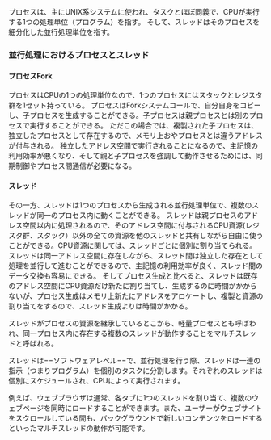 プロセスは、主にUNIX系システムに使われ、タスクとほぼ同義で、CPUが実行する1つの処理単位（プログラム）を指す。
そして、スレッドはそのプロセスを細分化した並行処理単位を指す。

### 並行処理におけるプロセスとスレッド

#### プロセスFork
プロセスはCPUの1つの処理単位なので、1つのプロセスにはスタックとレジスタ群を1セット持っている。
プロセスはForkシステムコールで、自分自身をコピーし、子プロセスを生成することができる。子プロセスは親プロセスとは別のプロセスで実行することができる。
ただこの場合では、複製された子プロセスは、独立したプロセスとして存在するので、メモリ上おやプロセスとは違うアドレスが付与される。
独立したアドレス空間で実行されることになるので、主記憶の利用効率が悪くなり、そして親と子プロセスを強調して動作させるためには、同期制御やプロセス間通信が必要になる。

#### スレッド
その一方、スレッドは1つのプロセスから生成される並行処理単位で、複数のスレッドが同一のプロセス内に動くことができる。
スレッドは親プロセスのアドレス空間以内に処理されるので、そのアドレス空間に付与されるCPU資源(レジスタ群、スタック）以外の全ての資源を他のスレッドと共有しながら自由に使うことができる。CPU資源に関しては、スレッドごとに個別に割り当てられる。
スレッドは同一アドレス空間に存在しながら、スレッド間は独立した存在として処理を並行して進むことができるので、主記憶の利用効率が良く、スレッド間のデータ交換も容易にできる。
そしてプロセス生成と比べると、スレッドは既存のアドレス空間にCPU資源だけ新たに割り当てし、生成するのに時間がかからないが、プロセス生成はメモリ上新たにアドレスをアロケートし、複製と資源の割り当てをするので、スレッド生成よりは時間がかかる。

スレッドがプロセスの資源を継承しているとこから、軽量プロセスとも呼ばわれ、同一プロセス内に存在する複数のスレッドが動作することをマルチスレッドと呼ばれる。

スレッドは==ソフトウェアレベル==で、並行処理を行う際、スレッドは一連の指示（つまりプログラム）を個別のタスクに分割します。それぞれのスレッドは個別にスケジュールされ、CPUによって実行されます。

例えば、ウェブブラウザは通常、各タブに1つのスレッドを割り当て、複数のウェブページを同時にロードすることができます。また、ユーザーがウェブサイトをスクロールしている間も、バックグラウンドで新しいコンテンツをロードするといったマルチスレッドの動作が可能です。
